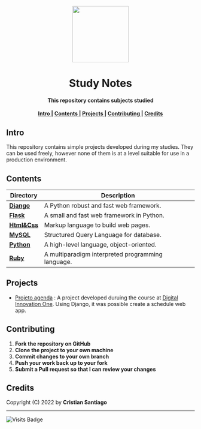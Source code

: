 

<p align='center'> <img src="https://emojipedia-us.s3.dualstack.us-west-1.amazonaws.com/thumbs/120/emojione/178/seedling_1f331.png" width = 150> </p>

<h1 align='center'> Study Notes</h1>

<h4 align='center'>This repository contains subjects studied </h4>


<p align= 'center'> 
  <b>
    <a href ='#intro' > Intro </a>|
    <a href ='#contents' > Contents </a>|
    <a href ='#project' > Projects </a>|
    <a href ='#contribute'>Contributing </a>|
    <a href ='#credits' > Credits </a>
  </b>
</p>

<h2>
  <a name="intro">Intro </a> 
</h2>
<p> 
  This repository contains simple projects developed during my studies. They can be used freely, however none of them is at a level suitable for use in a production environment.
</p>

<h2>
  <a name="contents">Contents </a> 
</h2>

Directory | Description
----------|-------------------------------------------
[**Django**](https://github.com/cristian-santiago/Studies/tree/main/Django/project_agenda)    | A Python robust and fast web framework. 
[**Flask**](https://github.com/cristian-santiago/Studies/tree/main/Flask/hello_flask)     | A small and fast web framework in Python.
[**Html&Css**](https://github.com/cristian-santiago/Studies/tree/main/Html&Css)  | Markup language to build web pages.
[**MySQL**](https://github.com/cristian-santiago/Studies/tree/main/MySQL)    | Structured Query Language for database.
[**Python**](https://github.com/cristian-santiago/Studies/tree/main/Python)    | A high-level language, object-oriented.
[**Ruby**](https://github.com/cristian-santiago/Studies/tree/main/Ruby)    | A multiparadigm interpreted programming language.


<h2>
  <a name="project">Projects </a> 
</h2>

* [Projeto agenda](https://github.com/cristian-santiago/Studies/tree/main/Django/project_agenda) : A project developed duruing the course at [Digital Innovation One](web.digitalinnovation.one). Using Django, it was possible create a schedule web app.


<h2>
  <a name="contribute">Contributing </a> 
</h2>


1. **Fork the repository on GitHub**
2. **Clone the project to your own machine**
3. **Commit changes to your own branch**
4. **Push your work back up to your fork**
5. **Submit a Pull request so that I can review your changes**

<h2>
  <a name="credits">Credits </a> 
</h2>

Copyright (C) 2022 by **Cristian Santiago** 
___
![Visits Badge](https://badges.pufler.dev/visits/cristian-santiago/Studies)

